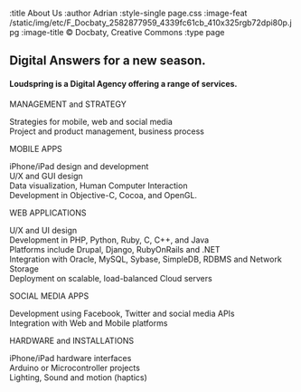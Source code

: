 :title About Us
:author Adrian
:style-single page.css
:image-feat /static/img/etc/F_Docbaty_2582877959_4339fc61cb_410x325rgb72dpi80p.jpg
:image-title &#169; Docbaty, Creative Commons
:type page

<h2>Digital Answers for a new season.</h2>
<h4>Loudspring is a Digital Agency offering a range of services.</h4>

<p>MANAGEMENT and STRATEGY</p>
Strategies for mobile, web and social media</br>
Project and product management, business process<br>

<p>MOBILE APPS</p>
iPhone/iPad design and development</br>
U/X and GUI design</br>
Data visualization, Human Computer Interaction</br>
Development in Objective-C, Cocoa, and OpenGL.</br>

<p>WEB APPLICATIONS</p>
U/X and UI design</br>
Development in PHP, Python, Ruby, C, C++, and Java</br>
Platforms include Drupal, Django, RubyOnRails and .NET</br>
Integration with Oracle, MySQL, Sybase, SimpleDB, RDBMS and Network Storage</br>
Deployment on scalable, load-balanced Cloud servers</br>

<p>SOCIAL MEDIA APPS</p>
Development using Facebook, Twitter and social media APIs</br>
Integration with Web and Mobile platforms</br>

<p>HARDWARE and INSTALLATIONS</p>
iPhone/iPad hardware interfaces</br>
Arduino or Microcontroller projects</br>
Lighting, Sound and motion (haptics)</br>



